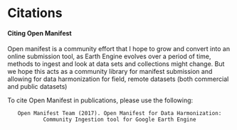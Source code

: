 # Citations

#### **Citing Open Manifest**
Open manifest is a community effort that I hope to grow and convert into an online submission tool, as Earth Engine evolves over a period of time, methods to ingest and look at data sets and collections might change. But we hope this acts as a community library for manifest submission and allowing for data harmonization for field, remote datasets (both commercial and public datasets)

To cite Open Manifest in publications, please use the following:

<center>

```
Open Manifest Team (2017). Open Manifest for Data Harmonization:
Community Ingestion tool for Google Earth Engine
```

</center>
